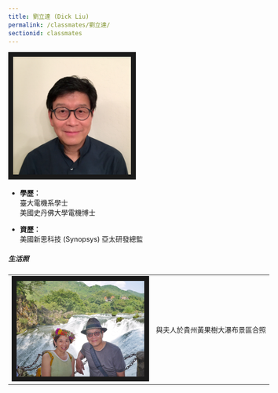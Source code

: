```yaml
---
title: 劉立達 (Dick Liu)
permalink: /classmates/劉立達/
sectionid: classmates
---
```


<img src="/img/classmate_劉立達.jpg"
     alt="Photo of 劉立達"
     width="240" border="10" />

- **學歷：**<br />
  臺大電機系學士<br />
  美國史丹佛大學電機博士

- **資歷：**<br />
  美國新思科技 (Synopsys) 亞太研發總監


##### 生活照

<table style="width: 600px">
  <tr>
   <td>
   <img src="/img/classmate_劉立達_with_wife.jpg"
        alt="劉立達 with his wife"
        width="260" border="10" />
   </td>
   <td class="photo-text">
     與夫人於貴州黃果樹大瀑布景區合照
   </td>
  </tr>
</table>
